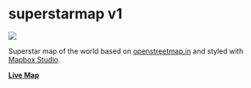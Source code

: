 # superstarmap v1
![](http://a.tiles.mapbox.com/v4/planemad.ba0f3ec1/3/5/3@2x.png?access_token=pk.eyJ1IjoicGxhbmVtYWQiLCJhIjoiemdYSVVLRSJ9.g3lbg_eN0kztmsfIPxa9MQ)

Superstar map of the world based on [openstreetmap.in](https://github.com/geohacker/openstreetmap.in) and styled with [Mapbox Studio](https://www.mapbox.com/mapbox-studio/).

**[Live Map](http://superstarmap.github.io)**
